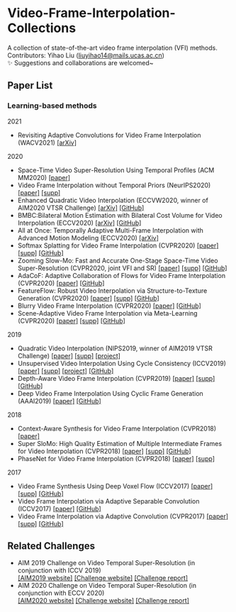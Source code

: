 # Video-Frame-Interpolation-Collections
A collection of state-of-the-art video frame interpolation (VFI) methods.  
Contributors: Yihao Liu (liuyihao14@mails.ucas.ac.cn)  
:sparkles: Suggestions and collaborations are welcomed~

## Paper List
### Learning-based methods

2021
- Revisiting Adaptive Convolutions for Video Frame Interpolation (WACV2021) [[arXiv]](https://arxiv.org/pdf/2011.01280.pdf)

2020
- Space-Time Video Super-Resolution Using Temporal Profiles (ACM MM2020) [[paper]](https://dl.acm.org/doi/abs/10.1145/3394171.3413667)
- Video Frame Interpolation without Temporal Priors (NeurIPS2020) [[paper]](https://proceedings.neurips.cc/paper/2020/file/9a11883317fde3aef2e2432a58c86779-Paper.pdf) [[supp]](https://proceedings.neurips.cc/paper/2020/hash/9a11883317fde3aef2e2432a58c86779-Abstract.html)
- Enhanced Quadratic Video Interpolation (ECCVW2020, winner of AIM2020 VTSR Challenge) [[arXiv]](https://arxiv.org/pdf/2009.04642.pdf) [[GitHub]](https://github.com/lyh-18/EQVI)  
- BMBC:Bilateral Motion Estimation with Bilateral Cost Volume for Video Interpolation (ECCV2020) [[arXiv]](https://arxiv.org/abs/2007.12622) [[GitHub]](https://github.com/JunHeum/BMBC)
- All at Once: Temporally Adaptive Multi-Frame Interpolation with Advanced Motion Modeling (ECCV2020) [[arXiv]](https://arxiv.org/abs/2007.11762)
- Softmax Splatting for Video Frame Interpolation (CVPR2020) [[paper]](https://openaccess.thecvf.com/content_CVPR_2020/papers/Niklaus_Softmax_Splatting_for_Video_Frame_Interpolation_CVPR_2020_paper.pdf) [[supp]](https://openaccess.thecvf.com/content_CVPR_2020/html/Niklaus_Softmax_Splatting_for_Video_Frame_Interpolation_CVPR_2020_paper.html) [[GitHub]](https://github.com/sniklaus/softmax-splatting)
- Zooming Slow-Mo: Fast and Accurate One-Stage Space-Time Video Super-Resolution (CVPR2020, joint VFI and SR) [[paper]](https://openaccess.thecvf.com/content_CVPR_2020/papers/Xiang_Zooming_Slow-Mo_Fast_and_Accurate_One-Stage_Space-Time_Video_Super-Resolution_CVPR_2020_paper.pdf) [[supp]](https://openaccess.thecvf.com/content_CVPR_2020/html/Xiang_Zooming_Slow-Mo_Fast_and_Accurate_One-Stage_Space-Time_Video_Super-Resolution_CVPR_2020_paper.html) [[GitHub]](https://github.com/Mukosame/Zooming-Slow-Mo-CVPR-2020)
- AdaCoF: Adaptive Collaboration of Flows for Video Frame Interpolation (CVPR2020) [[paper]](https://openaccess.thecvf.com/content_CVPR_2020/papers/Lee_AdaCoF_Adaptive_Collaboration_of_Flows_for_Video_Frame_Interpolation_CVPR_2020_paper.pdf) [[GitHub]](https://github.com/HyeongminLEE/AdaCoF-pytorch)
- FeatureFlow: Robust Video Interpolation via Structure-to-Texture Generation (CVPR2020) [[paper]](https://openaccess.thecvf.com/content_CVPR_2020/papers/Gui_FeatureFlow_Robust_Video_Interpolation_via_Structure-to-Texture_Generation_CVPR_2020_paper.pdf) [[supp]](https://openaccess.thecvf.com/content_CVPR_2020/html/Gui_FeatureFlow_Robust_Video_Interpolation_via_Structure-to-Texture_Generation_CVPR_2020_paper.html) [[GitHub]](https://github.com/CM-BF/FeatureFlow)
- Blurry Video Frame Interpolation (CVPR2020) [[paper]](https://openaccess.thecvf.com/content_CVPR_2020/papers/Shen_Blurry_Video_Frame_Interpolation_CVPR_2020_paper.pdf) [[GitHub]](https://github.com/laomao0/BIN)
- Scene-Adaptive Video Frame Interpolation via Meta-Learning (CVPR2020) [[paper]](https://openaccess.thecvf.com/content_CVPR_2020/papers/Choi_Scene-Adaptive_Video_Frame_Interpolation_via_Meta-Learning_CVPR_2020_paper.pdf) [[supp]](https://openaccess.thecvf.com/content_CVPR_2020/html/Choi_Scene-Adaptive_Video_Frame_Interpolation_via_Meta-Learning_CVPR_2020_paper.html) [[GitHub]](https://github.com/myungsub/meta-interpolation)

2019
- Quadratic Video Interpolation (NIPS2019, winner of AIM2019 VTSR Challenge) [[paper]](http://papers.nips.cc/paper/8442-quadratic-video-interpolation.pdf) [[supp]](http://papers.nips.cc/paper/8442-quadratic-video-interpolation) [[project]](https://sites.google.com/view/xiangyuxu/qvi_nips19)
- Unsupervised Video Interpolation Using Cycle Consistency (ICCV2019) [[paper]](https://openaccess.thecvf.com/content_ICCV_2019/papers/Reda_Unsupervised_Video_Interpolation_Using_Cycle_Consistency_ICCV_2019_paper.pdf) [[supp]](https://openaccess.thecvf.com/content_ICCV_2019/supplemental/Reda_Unsupervised_Video_Interpolation_ICCV_2019_supplemental.pdf) [[project]](https://nv-adlr.github.io/publication/2019-UnsupervisedVideoInterpolation) [[GitHub]](https://github.com/NVIDIA/unsupervised-video-interpolation)
- Depth-Aware Video Frame Interpolation (CVPR2019) [[paper]](https://openaccess.thecvf.com/content_CVPR_2019/papers/Bao_Depth-Aware_Video_Frame_Interpolation_CVPR_2019_paper.pdf) [[supp]](https://openaccess.thecvf.com/content_CVPR_2019/html/Bao_Depth-Aware_Video_Frame_Interpolation_CVPR_2019_paper.html) [[GitHub]](https://github.com/baowenbo/DAIN)
- Deep Video Frame Interpolation Using Cyclic Frame Generation (AAAI2019) [[paper]](https://www.aaai.org/ojs/index.php/AAAI/article/view/4905) [[GitHub]](https://github.com/alex04072000/CyclicGen)

2018
- Context-Aware Synthesis for Video Frame Interpolation (CVPR2018) [[paper]](https://openaccess.thecvf.com/content_cvpr_2018/papers/Niklaus_Context-Aware_Synthesis_for_CVPR_2018_paper.pdf)
- Super SloMo: High Quality Estimation of Multiple Intermediate Frames for Video Interpolation (CVPR2018) [[paper]](https://openaccess.thecvf.com/content_cvpr_2018/papers/Jiang_Super_SloMo_High_CVPR_2018_paper.pdf) [[supp]](https://openaccess.thecvf.com/content_cvpr_2018/html/Jiang_Super_SloMo_High_CVPR_2018_paper.html) [[GitHub]](https://github.com/avinashpaliwal/Super-SloMo)
- PhaseNet for Video Frame Interpolation (CVPR2018) [[paper]](https://openaccess.thecvf.com/content_cvpr_2018/papers/Meyer_PhaseNet_for_Video_CVPR_2018_paper.pdf) [[supp]](https://openaccess.thecvf.com/content_cvpr_2018/Supplemental/1790-supp.pdf)


2017
- Video Frame Synthesis Using Deep Voxel Flow (ICCV2017) [[paper]](https://openaccess.thecvf.com/content_ICCV_2017/papers/Liu_Video_Frame_Synthesis_ICCV_2017_paper.pdf) [[supp]](https://openaccess.thecvf.com/content_iccv_2017/html/Liu_Video_Frame_Synthesis_ICCV_2017_paper.html) [[GitHub]](https://github.com/liuziwei7/voxel-flow)
- Video Frame Interpolation via Adaptive Separable Convolution (ICCV2017) [[paper]](https://openaccess.thecvf.com/content_ICCV_2017/papers/Niklaus_Video_Frame_Interpolation_ICCV_2017_paper.pdf) [[GitHub]](https://github.com/sniklaus/sepconv-slomo)
- Video Frame Interpolation via Adaptive Convolution (CVPR2017) [[paper]](https://openaccess.thecvf.com/content_cvpr_2017/papers/Niklaus_Video_Frame_Interpolation_CVPR_2017_paper.pdf) [[supp]](https://openaccess.thecvf.com/content_cvpr_2017/html/Niklaus_Video_Frame_Interpolation_CVPR_2017_paper.html) [[GitHub]](https://github.com/sniklaus/sepconv-slomo)



## Related Challenges
- AIM 2019 Challenge on Video Temporal Super-Resolution (in conjunction with ICCV 2019)  
[[AIM2019 website]](https://data.vision.ee.ethz.ch/cvl/aim19/) [[Challenge website]](https://competitions.codalab.org/competitions/20244)  [[Challenge report]](https://ieeexplore.ieee.org/abstract/document/9022180)
- AIM 2020 Challenge on Video Temporal Super-Resolution (in conjunction with ECCV 2020)  
[[AIM2020 website]](https://data.vision.ee.ethz.ch/cvl/aim20/) [[Challenge website]](https://competitions.codalab.org/competitions/24584)  [[Challenge report]](https://arxiv.org/abs/2009.12987)
